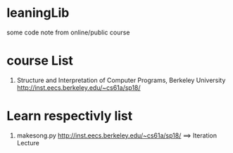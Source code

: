 # leaningLib
some code note from online/public course

# course List 
1. Structure and Interpretation of Computer Programs, Berkeley University http://inst.eecs.berkeley.edu/~cs61a/sp18/ 

# Learn respectivly list
1. makesong.py http://inst.eecs.berkeley.edu/~cs61a/sp18/ ==> Iteration Lecture
